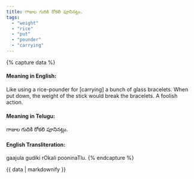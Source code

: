 ```yaml
---
title: గాజుల గుదికి రోకలి పూనినట్లు.
tags:
  - "weight"
  - "rice"
  - "put"
  - "pounder"
  - "carrying"
---
```


{% capture data %}
#### Meaning in English:
Like using a rice-pounder for [carrying] a bunch of glass bracelets.
When put down, the weight of the stick would break the bracelets.
A foolish action.

#### Meaning in Telugu:
గాజుల గుదికి రోకలి పూనినట్లు.

#### English Transliteration:
gaajula gudiki rOkali pooninaTlu.
{% endcapture %}

{{ data | markdownify }}

